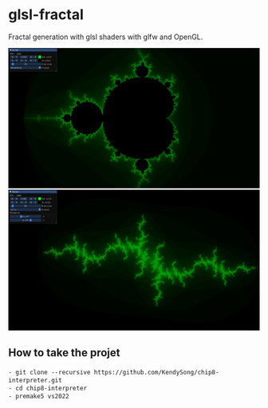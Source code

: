 # glsl-fractal
Fractal generation with glsl shaders with glfw and OpenGL.</br>

<img src="https://github.com/KendySong/glsl-fractal/blob/main/screenshots/mandelbrot.png">
<img src="https://github.com/KendySong/glsl-fractal/blob/main/screenshots/julia.png">

## How to take the projet
```git
- git clone --recursive https://github.com/KendySong/chip8-interpreter.git
- cd chip8-interpreter
- premake5 vs2022
```
